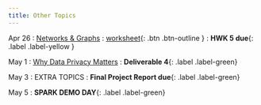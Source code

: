```yaml
---
title: Other Topics
---
```


Apr 26 
: [Networks & Graphs](https://github.com/gallettilance/CS506-Spring2023/raw/main/slides/21_Network_Analysis.pdf) 
  : [worksheet](https://github.com/gallettilance/CS506-Spring2023/blob/main/worksheets/worksheet_20.ipynb){: .btn .btn-outline } 
    : **HWK 5 due**{: .label .label-yellow }

May 1
: [Why Data Privacy Matters](#) 
  : **Deliverable 4**{: .label .label-green} 

May 3
: EXTRA TOPICS
  : **Final Project Report due**{: .label .label-green}

May 5
: **SPARK DEMO DAY**{: .label .label-green}
